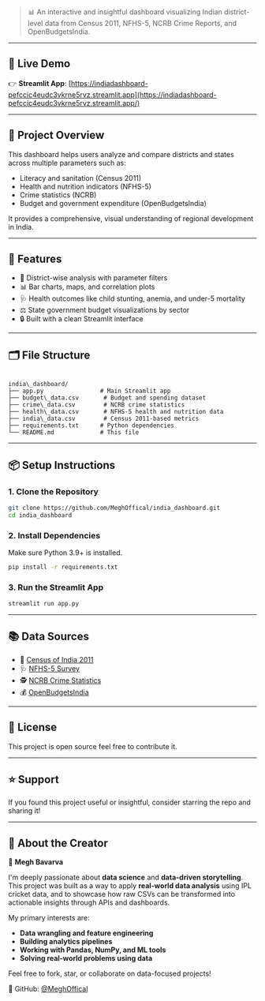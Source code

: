 > 📊 An interactive and insightful dashboard visualizing Indian district-level data from Census 2011, NFHS-5, NCRB Crime Reports, and OpenBudgetsIndia.

---

## 🚀 Live Demo

👉 **Streamlit App**: [https://indiadashboard-pefccic4eudc3vkrne5rvz.streamlit.app](https://indiadashboard-pefccic4eudc3vkrne5rvz.streamlit.app/)

---

## 📌 Project Overview

This dashboard helps users analyze and compare districts and states across multiple parameters such as:
- Literacy and sanitation (Census 2011)
- Health and nutrition indicators (NFHS-5)
- Crime statistics (NCRB)
- Budget and government expenditure (OpenBudgetsIndia)

It provides a comprehensive, visual understanding of regional development in India.

---

## 🧩 Features

- 📍 District-wise analysis with parameter filters
- 📊 Bar charts, maps, and correlation plots
- 🩺 Health outcomes like child stunting, anemia, and under-5 mortality
- ⚖️ State government budget visualizations by sector
- 🔒 Built with a clean Streamlit interface

---

## 🗂️ File Structure

```

india\_dashboard/
├── app.py                # Main Streamlit app
├── budget\_data.csv       # Budget and spending dataset
├── crime\_data.csv        # NCRB crime statistics
├── health\_data.csv       # NFHS-5 health and nutrition data
├── india\_data.csv        # Census 2011-based metrics
├── requirements.txt      # Python dependencies
└── README.md             # This file

````

---

## 📦 Setup Instructions

### 1. Clone the Repository

```bash
git clone https://github.com/MeghOffical/india_dashboard.git
cd india_dashboard
````

### 2. Install Dependencies

Make sure Python 3.9+ is installed.

```bash
pip install -r requirements.txt
```

### 3. Run the Streamlit App

```bash
streamlit run app.py
```

---

## 📚 Data Sources

* 📌 [Census of India 2011](https://censusindia.gov.in)
* 🩺 [NFHS-5 Survey](http://rchiips.org/nfhs/)
* 🕵️ [NCRB Crime Statistics](https://ncrb.gov.in/)
* 💰 [OpenBudgetsIndia](https://openbudgetsindia.org)

---

## 📝 License

This project is open source feel free to contribute it.

---

## ⭐ Support

If you found this project useful or insightful, consider starring the repo and sharing it!

---

## 🙋 About the Creator

👤 **Megh Bavarva**  

I'm deeply passionate about **data science** and **data-driven storytelling**.  
This project was built as a way to apply **real-world data analysis** using IPL cricket data, and to showcase how raw CSVs can be transformed into actionable insights through APIs and dashboards.  

My primary interests are:
- **Data wrangling and feature engineering**
- **Building analytics pipelines**
- **Working with Pandas, NumPy, and ML tools**
- **Solving real-world problems using data**

Feel free to fork, star, or collaborate on data-focused projects!

🔗 GitHub: [@MeghOffical](https://github.com/MeghOffical)

````
